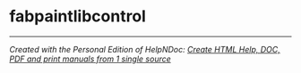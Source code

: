 # fabpaintlibcontrol


***
_Created with the Personal Edition of HelpNDoc: [Create HTML Help, DOC, PDF and print manuals from 1 single source](<https://www.helpndoc.com/help-authoring-tool>)_
